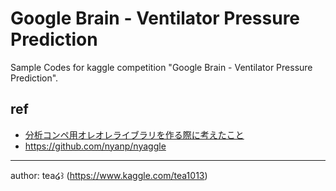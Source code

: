 # Google Brain - Ventilator Pressure Prediction

Sample Codes for kaggle competition "Google Brain - Ventilator Pressure Prediction".

## ref

- [分析コンペ用オレオレライブラリを作る際に考えたこと](https://teadev.netlify.app/posts/2021-10-20/)
- https://github.com/nyanp/nyaggle

---

author: tea໒꒱ (https://www.kaggle.com/tea1013)
